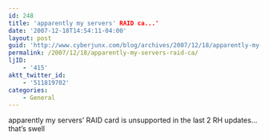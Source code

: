 ```yaml
---
id: 248
title: 'apparently my servers' RAID ca...'
date: '2007-12-18T14:54:11-04:00'
layout: post
guid: 'http://www.cyberjunx.com/blog/archives/2007/12/18/apparently-my-servers-raid-ca/'
permalink: /2007/12/18/apparently-my-servers-raid-ca/
ljID:
    - '415'
aktt_twitter_id:
    - '511819702'
categories:
    - General
---
```


apparently my servers’ RAID card is unsupported in the last 2 RH updates… that’s swell